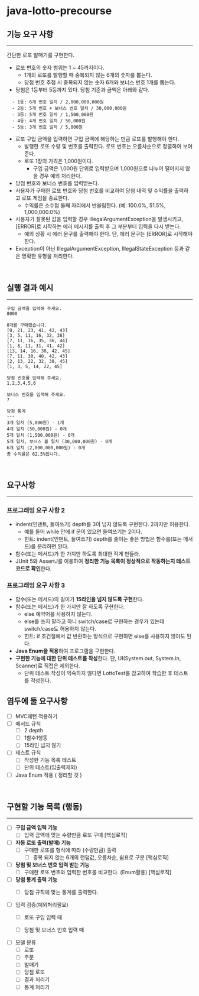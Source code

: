 # java-lotto-precourse

## 기능 요구 사항
- - -
간단한 로또 발매기를 구현한다.
- 로또 번호의 숫자 범위는 1 ~ 45까지이다.
  - 1개의 로또를 발행할 때 중복되지 않는 6개의 숫자를 뽑는다.
  - 당첨 번호 추첨 시 중복되지 않는 숫자 6개와 보너스 번호 1개를 뽑는다.
- 당첨은 1등부터 5등까지 있다. 당첨 기준과 금액은 아래와 같다.
```
  - 1등: 6개 번호 일치 / 2,000,000,000원
  - 2등: 5개 번호 + 보너스 번호 일치 / 30,000,000원
  - 3등: 5개 번호 일치 / 1,500,000원
  - 4등: 4개 번호 일치 / 50,000원
  - 5등: 3개 번호 일치 / 5,000원
```
- 로또 구입 금액을 입력하면 구입 금액에 해당하는 만큼 로또를 발행해야 한다.
  - 발행한 로또 수량 및 번호를 출력한다. 로또 번호는 오름차순으로 정렬하여 보여준다.
  - 로또 1장의 가격은 1,000원이다.
    - 구입 금액은 1,000원 단위로 입력받으며 1,000원으로 나누어 떨어지지 않을 경우 예외 처리한다.
- 당첨 번호와 보너스 번호를 입력받는다.
- 사용자가 구매한 로또 번호와 당첨 번호를 비교하여 당첨 내역 및 수익률을 출력하고 로또 게임을 종료한다.
  - 수익률은 소수점 둘째 자리에서 반올림한다. (예: 100.0%, 51.5%, 1,000,000.0%)
- 사용자가 잘못된 값을 입력할 경우 IllegalArgumentException을 발생시키고, [ERROR]로 시작하는 에러 메시지를 출력 후 그 부분부터 입력을 다시 받는다.
  - 예외 상황 시 에러 문구를 출력해야 한다. 단, 에러 문구는 [ERROR]로 시작해야 한다.
- Exception이 아닌 IllegalArgumentException, IllegalStateException 등과 같은 명확한 유형을 처리한다.

<br>

## 실행 결과 예시
- - -

```
구입 금액을 입력해 주세요.
8000

8개를 구매했습니다.
[8, 21, 23, 41, 42, 43]
[3, 5, 11, 16, 32, 38]
[7, 11, 16, 35, 36, 44]
[1, 8, 11, 31, 41, 42]
[13, 14, 16, 38, 42, 45]
[7, 11, 30, 40, 42, 43]
[2, 13, 22, 32, 38, 45]
[1, 3, 5, 14, 22, 45]

당첨 번호를 입력해 주세요.
1,2,3,4,5,6

보너스 번호를 입력해 주세요.
7

당첨 통계
---
3개 일치 (5,000원) - 1개
4개 일치 (50,000원) - 0개
5개 일치 (1,500,000원) - 0개
5개 일치, 보너스 볼 일치 (30,000,000원) - 0개
6개 일치 (2,000,000,000원) - 0개
총 수익률은 62.5%입니다.
```
<br>

## 요구사항
- - -

### 프로그래밍 요구 사항 2
- indent(인덴트, 들여쓰기) depth를 3이 넘지 않도록 구현한다. 2까지만 허용한다. 
  - 예를 들어 while 안에 if 문이 있으면 들여쓰기는 2이다.
  - 힌트: indent(인덴트, 들여쓰기) depth를 줄이는 좋은 방법은 함수를(또는 메서드)를 분리하면 된다.
- 함수(또는 메서드)가 한 가지만 하도록 최대한 작게 만들라.
- JUnit 5와 AssertJ를 이용하여 **정리한 기능 목록이 정상적으로 작동하는지 테스트 코드로 확인**한다.

### 프로그래밍 요구 사항 3
- 함수(또는 메서드)의 길이가 **15라인을 넘지 않도록 구현**한다.
- 함수(또는 메서드)가 한 가지만 잘 하도록 구현한다.
  - else 예약어를 사용하지 않는다.
  - else를 쓰지 말라고 하니 switch/case로 구현하는 경우가 있는데 switch/case도 허용하지 않는다.
  - 힌트: if 조건절에서 값 반환하는 방식으로 구현하면 else를 사용하지 않아도 된다.
- **Java Enum을 적용**하여 프로그램을 구현한다.
- **구현한 기능에 대한 단위 테스트를 작성**한다. 단, UI(System.out, System.in, Scanner)로 직접은 제외한다.
  - 단위 테스트 작성이 익숙하지 않다면 LottoTest를 참고하여 학습한 후 테스트를 작성한다.

## 염두에 둘 요구사항
- [ ] MVC패턴 적용하기
- [ ] 메서드 규칙
  - [ ] 2 depth
  - [ ] 1함수1행동
  - [ ] 15라인 넘지 않기
- [ ] 테스트 규칙
  - [ ] 작성한 기능 목록 테스트
  - [ ] 단위 테스트(입출력제외)
- [ ] Java Enum 적용 ( 정리할 것 )

<br>

## 구현할 기능 목록 (행동)
- - -
- [ ] **구입 금액 입력 기능**
  - [ ] 입력 금액에 맞는 수량만큼 로또 구매 [핵심로직]
- [ ] **자동 로또 출력(발매) 기능**
  - [ ] 구매한 로또를 형식에 따라 (수량만큼) 출력
    - [ ] 중복 되지 않는 6개의 랜덤값, 오름차순, 쉼표로 구분 [핵심로직]
- [ ] **당첨 및 보너스 번호 입력 받는 기능**
  - [ ] 구매한 로또 번호와 입력한 번호를 비교한다. (Enum활용) [핵심로직]
- [ ] **당첨 통계 출력 기능**
  - [ ] 당첨 규칙에 맞는 통계를 출력한다.


- [ ] 입력 검증(예외처리필요)
  - [ ] 로또 구입 입력 때
  - [ ] 당첨 및 보너스 번호 입력 때


- [ ] 모델 분류
  - [ ] 로또
  - [ ] 주문
  - [ ] 발매기
  - [ ] 당첨 로또
  - [ ] 결과 처리기
  - [ ] 통계 처리기
